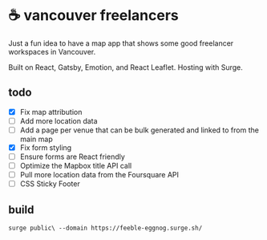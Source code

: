 # ☕ vancouver freelancers

Just a fun idea to have a map app that shows some good freelancer workspaces in Vancouver.

Built on React, Gatsby, Emotion, and React Leaflet. Hosting with Surge.

## todo

* [x] Fix map attribution
* [ ] Add more location data
* [ ] Add a page per venue that can be bulk generated and linked to from the main map
* [x] Fix form styling
* [ ] Ensure forms are React friendly
* [ ] Optimize the Mapbox title API call
* [ ] Pull more location data from the Foursquare API
* [ ] CSS Sticky Footer

## build

`surge public\ --domain https://feeble-eggnog.surge.sh/`